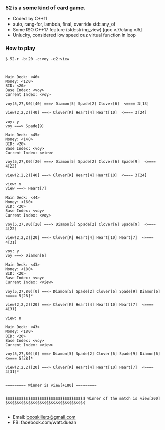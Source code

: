 ### 52 is a some kind of card game.
- Coded by C++11
- auto, rang-for, lambda, final, override std::any_of
- Some ISO C++17 feature (std::string_view) [gcc v.7/clang v.5]
- Unlucky, considered low speed cuz virtual function in loop

### How to play

```cmd.exe
$ 52-r -b:20 -c:voy -c2:view
```

```exam


Main Deck: <46>
Money: <120>
BID: <20>
Base Index: <voy>
Current Index: <voy>

voy(5,27,80)[40] ===> Diamon[5] Spade[2] Clover[6]  <==== 3[13]

view(2,2,2)[40] ===> Clover[K] Heart[4] Heart[10]  <==== 3[24]

voy: y
voy ===> Spade[9] 

Main Deck: <45>
Money: <140>
BID: <20>
Base Index: <voy>
Current Index: <view>

voy(5,27,80)[20] ===> Diamon[5] Spade[2] Clover[6] Spade[9]  <==== 4[22]

view(2,2,2)[40] ===> Clover[K] Heart[4] Heart[10]  <==== 3[24]

view: y
view ===> Heart[7] 

Main Deck: <44>
Money: <160>
BID: <20>
Base Index: <voy>
Current Index: <voy>

voy(5,27,80)[20] ===> Diamon[5] Spade[2] Clover[6] Spade[9]  <==== 4[22]

view(2,2,2)[20] ===> Clover[K] Heart[4] Heart[10] Heart[7]  <==== 4[31]

voy: y
voy ===> Diamon[6] 

Main Deck: <43>
Money: <180>
BID: <20>
Base Index: <voy>
Current Index: <view>

voy(5,27,80)[0] ===> Diamon[5] Spade[2] Clover[6] Spade[9] Diamon[6]  <==== 5[28]*

view(2,2,2)[20] ===> Clover[K] Heart[4] Heart[10] Heart[7]  <==== 4[31]

view: n

Main Deck: <43>
Money: <180>
BID: <20>
Base Index: <voy>
Current Index: <view>

voy(5,27,80)[0] ===> Diamon[5] Spade[2] Clover[6] Spade[9] Diamon[6]  <==== 5[28]*

view(2,2,2)[20] ===> Clover[K] Heart[4] Heart[10] Heart[7]  <==== 4[31]*


========= Winner is view[+180] =========


$$$$$$$$$$$$$$$$$$$$$$$$$$$$$$$$$$$ Winner of the match is view[200] $$$$$$$$$$$$$$$$$$$$$$$$$$$$$$$$$$$


```

- Email: booskillerz@gmail.com
- FB: facebook.com/watt.duean
